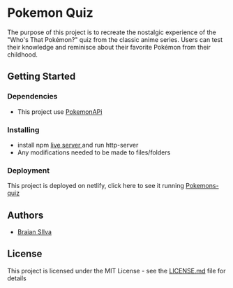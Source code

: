 # Pokemon Quiz

The purpose of this project is to recreate the nostalgic experience of the "Who's That Pokémon?" quiz from the classic anime series. Users can test their knowledge and reminisce about their favorite Pokémon from their childhood.

## Getting Started

### Dependencies

* This project use [PokemonAPi](https://pokeapi.co/)

### Installing

* install npm [live server ](https://www.npmjs.com/package/live-server) and run http-server
* Any modifications needed to be made to files/folders

### Deployment

This project is deployed on netlify, click here to see it running [Pokemons-quiz](https://pokemonsquiz.netlify.app/)

## Authors

*  [Braian SIlva](https://github.com/BraianS)


## License

This project is licensed under the MIT License - see the [LICENSE.md](LICENSE.md) file for details